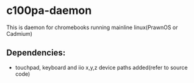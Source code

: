 # c100pa-daemon
This is daemon for chromebooks running mainline linux(PrawnOS or Cadmium)

## Dependencies:
- touchpad, keyboard and iio x,y,z device paths added(refer to source code)
